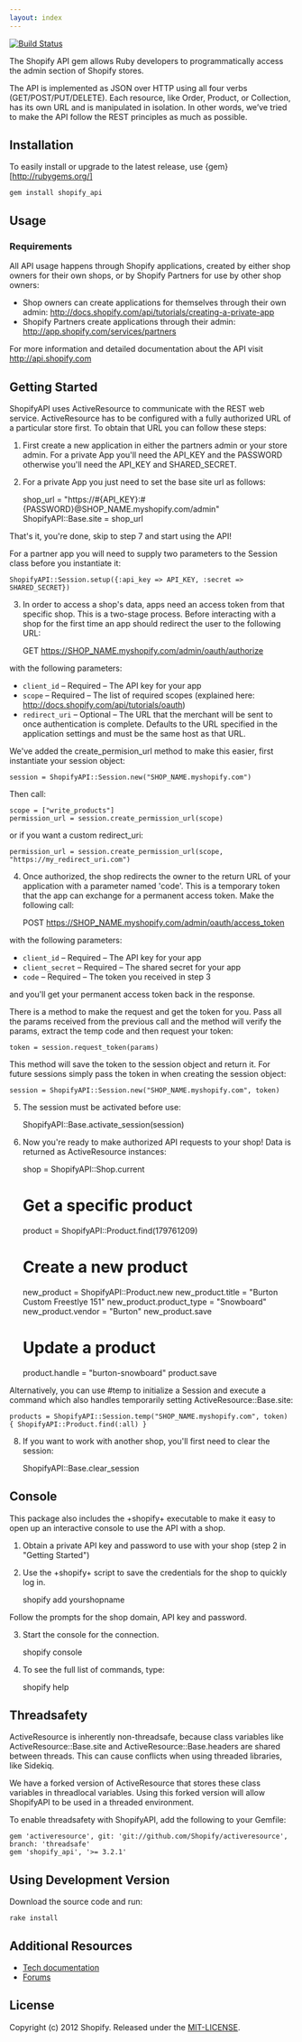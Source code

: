 ```yaml
---
layout: index
---
```


[![Build Status](https://travis-ci.org/Shopify/shopify_api.png?branch=master)](https://travis-ci.org/Shopify/shopify_api)

The Shopify API gem allows Ruby developers to programmatically access the admin section of Shopify stores.

The API is implemented as JSON over HTTP using all four verbs (GET/POST/PUT/DELETE). Each resource, like Order, Product, or Collection, has its own URL and is manipulated in isolation. In other words, we’ve tried to make the API follow the REST principles as much as possible.

## Installation

To easily install or upgrade to the latest release, use {gem}[http://rubygems.org/]

    gem install shopify_api

## Usage

### Requirements

All API usage happens through Shopify applications, created by either shop owners for their own shops, or by Shopify Partners for use by other shop owners:

* Shop owners can create applications for themselves through their own admin: http://docs.shopify.com/api/tutorials/creating-a-private-app
* Shopify Partners create applications through their admin: http://app.shopify.com/services/partners

For more information and detailed documentation about the API visit http://api.shopify.com

## Getting Started

ShopifyAPI uses ActiveResource to communicate with the REST web service. ActiveResource has to be configured with a fully authorized URL of a particular store first. To obtain that URL you can follow these steps:

1. First create a new application in either the partners admin or your store admin. For a private App you'll need the API_KEY and the PASSWORD otherwise you'll need the API_KEY and SHARED_SECRET.

2. For a private App you just need to set the base site url as follows:

	shop_url = "https://#{API_KEY}:#{PASSWORD}@SHOP_NAME.myshopify.com/admin"
	ShopifyAPI::Base.site = shop_url

That's it, you're done, skip to step 7 and start using the API!

For a partner app you will need to supply two parameters to the Session class before you instantiate it:

    ShopifyAPI::Session.setup({:api_key => API_KEY, :secret => SHARED_SECRET})

3. In order to access a shop's data, apps need an access token from that specific shop. This is a two-stage process. Before interacting with a shop for the first time an app should redirect the user to the following URL:

    GET https://SHOP_NAME.myshopify.com/admin/oauth/authorize

with the following parameters:

* `client_id` – Required – The API key for your app
* `scope` – Required – The list of required scopes (explained here: http://docs.shopify.com/api/tutorials/oauth)
* `redirect_uri` – Optional – The URL that the merchant will be sent to once authentication is complete. Defaults to the URL specified in the application settings and must be the same host as that URL.

We've added the create_permision_url method to make this easier, first instantiate your session object:

    session = ShopifyAPI::Session.new("SHOP_NAME.myshopify.com")

Then call:

    scope = ["write_products"]
    permission_url = session.create_permission_url(scope)

or if you want a custom redirect_uri:

    permission_url = session.create_permission_url(scope, "https://my_redirect_uri.com")

4. Once authorized, the shop redirects the owner to the return URL of your application with a parameter named 'code'. This is a temporary token that the app can exchange for a permanent access token. Make the following call:

    POST https://SHOP_NAME.myshopify.com/admin/oauth/access_token

with the following parameters:

* `client_id` – Required – The API key for your app
* `client_secret` – Required – The shared secret for your app
* `code` – Required – The token you received in step 3

and you'll get your permanent access token back in the response.

There is a method to make the request and get the token for you. Pass all the params received from the previous call and the method will verify the params, extract the temp code and then request your token:

    token = session.request_token(params)

This method will save the token to the session object and return it. For future sessions simply pass the token in when creating the session object:

    session = ShopifyAPI::Session.new("SHOP_NAME.myshopify.com", token)

5. The session must be activated before use:

    ShopifyAPI::Base.activate_session(session)

6. Now you're ready to make authorized API requests to your shop! Data is returned as ActiveResource instances:

    shop = ShopifyAPI::Shop.current

    # Get a specific product
    product = ShopifyAPI::Product.find(179761209)

    # Create a new product
    new_product = ShopifyAPI::Product.new
    new_product.title = "Burton Custom Freestlye 151"
    new_product.product_type = "Snowboard"
    new_product.vendor = "Burton"
    new_product.save

    # Update a product
    product.handle = "burton-snowboard"
    product.save

Alternatively, you can use #temp to initialize a Session and execute a command which also handles temporarily setting ActiveResource::Base.site:

    products = ShopifyAPI::Session.temp("SHOP_NAME.myshopify.com", token) { ShopifyAPI::Product.find(:all) }

8. If you want to work with another shop, you'll first need to clear the session:

    ShopifyAPI::Base.clear_session

## Console

This package also includes the +shopify+ executable to make it easy to open up an interactive console to use the API with a shop.

1. Obtain a private API key and password to use with your shop (step 2 in "Getting Started")

2. Use the +shopify+ script to save the credentials for the shop to quickly log in.

    shopify add yourshopname

Follow the prompts for the shop domain, API key and password.

3. Start the console for the connection.

    shopify console

4. To see the full list of commands, type:

    shopify help

## Threadsafety

ActiveResource is inherently non-threadsafe, because class variables like ActiveResource::Base.site and ActiveResource::Base.headers are shared between threads. This can cause conflicts when using threaded libraries, like Sidekiq.

We have a forked version of ActiveResource that stores these class variables in threadlocal variables. Using this forked version will allow ShopifyAPI to be used in a threaded environment.

To enable threadsafety with ShopifyAPI, add the following to your Gemfile:

    gem 'activeresource', git: 'git://github.com/Shopify/activeresource', branch: 'threadsafe'
    gem 'shopify_api', '>= 3.2.1'

## Using Development Version

Download the source code and run:

    rake install

## Additional Resources

* [Tech documentation](http://docs.shopify.com/api)
* [Forums](http://ecommerce.shopify.com/c/shopify-apis-and-technology)

## License

Copyright (c) 2012 Shopify. Released under the [MIT-LICENSE](http://opensource.org/licenses/MIT).